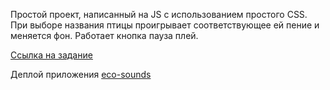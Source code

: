 Простой проект, написанный на JS с использованием простого CSS. При выборе названия птицы проигрывает соответствующее ей пение и меняется фон. Работает кнопка пауза плей.


[Ссылка на задание](https://github.com/rolling-scopes-school/tasks/blob/master/tasks/js30%23/js30-1.md)


Деплой приложения [eco-sounds](https://kosta4310.github.io/eco-sounds)
